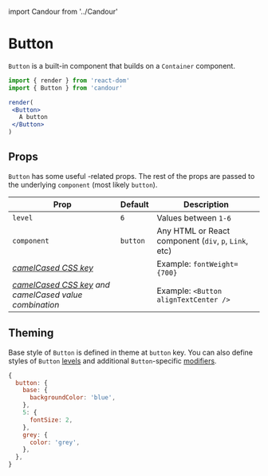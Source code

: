 import Candour from '../Candour'

# Button

`Button` is a built-in component that builds on a `Container` component.

 ```jsx sandbox
import { render } from 'react-dom'
import { Button } from 'candour'

render(
  <Button>
    A button
  </Button>
)
```

## Props

`Button` has some useful <Candour />-related props. The rest of the props are
passed to the underlying `component` (most likely `button`).

| Prop                                                                              | Default     | Description                                           |
| -------------                                                                     | ----------- | -----                                                 |
| `level`                                                                           | `6`         | Values between `1-6`                                  |
| `component`                                                                       | `button`    | Any HTML or React component (`div`, `p`, `Link`, etc) |
| [*camelCased CSS key*](/docs/style-props/list)                                    |             | Example: `fontWeight={700}`                           |
| [*camelCased CSS key*](/docs/style-props/list) *and camelCased value combination* |             | Example: `<Button alignTextCenter />`                |

## Theming

Base style of `Button` is defined in theme at `button` key. You can also
define styles of `Button` [levels](/docs/theme/levels) and
additional `Button`-specific [modifiers](/docs/theme/modifiers).


```js
{
  button: {
    base: {
      backgroundColor: 'blue',
    },
    5: {
      fontSize: 2,
    },
    grey: {
      color: 'grey',
    },
  },
}
```

